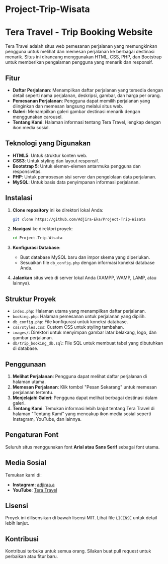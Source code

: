 # Project-Trip-Wisata
# Tera Travel - Trip Booking Website

Tera Travel adalah situs web pemesanan perjalanan yang memungkinkan pengguna untuk melihat dan memesan perjalanan ke berbagai destinasi menarik. Situs ini dirancang menggunakan HTML, CSS, PHP, dan Bootstrap untuk memberikan pengalaman pengguna yang menarik dan responsif.

## Fitur

- **Daftar Perjalanan**: Menampilkan daftar perjalanan yang tersedia dengan detail seperti nama perjalanan, deskripsi, gambar, dan harga per orang.
- **Pemesanan Perjalanan**: Pengguna dapat memilih perjalanan yang diinginkan dan memesan langsung melalui situs web.
- **Galeri**: Menampilkan galeri gambar destinasi menarik dengan menggunakan carousel.
- **Tentang Kami**: Halaman informasi tentang Tera Travel, lengkap dengan ikon media sosial.

## Teknologi yang Digunakan

- **HTML5**: Untuk struktur konten web.
- **CSS3**: Untuk styling dan layout responsif.
- **Bootstrap 5**: Untuk elemen-elemen antarmuka pengguna dan responsivitas.
- **PHP**: Untuk pemrosesan sisi server dan pengelolaan data perjalanan.
- **MySQL**: Untuk basis data penyimpanan informasi perjalanan.

## Instalasi

1. **Clone repository** ini ke direktori lokal Anda:
    ```bash
    git clone https://github.com/Adjira-Eka/Project-Trip-Wisata
    ```
2. **Navigasi** ke direktori proyek:
    ```bash
    cd Project-Trip-Wisata
    ```
3. **Konfigurasi Database**:
    - Buat database MySQL baru dan impor skema yang diperlukan.
    - Sesuaikan file `db_config.php` dengan informasi koneksi database Anda.
  
4. **Jalankan** situs web di server lokal Anda (XAMPP, WAMP, LAMP, atau lainnya).

## Struktur Proyek

- `index.php`: Halaman utama yang menampilkan daftar perjalanan.
- `booking.php`: Halaman pemesanan untuk perjalanan yang dipilih.
- `db_config.php`: File konfigurasi untuk koneksi database.
- `css/styles.css`: Custom CSS untuk styling tambahan.
- `images/`: Direktori untuk menyimpan gambar latar belakang, logo, dan gambar perjalanan.
- `db/trip_booking_db.sql`: File SQL untuk membuat tabel yang dibutuhkan di database.

## Penggunaan

1. **Melihat Perjalanan**: Pengguna dapat melihat daftar perjalanan di halaman utama.
2. **Memesan Perjalanan**: Klik tombol "Pesan Sekarang" untuk memesan perjalanan tertentu.
3. **Menjelajahi Galeri**: Pengguna dapat melihat berbagai destinasi dalam galeri.
4. **Tentang Kami**: Temukan informasi lebih lanjut tentang Tera Travel di halaman "Tentang Kami" yang mencakup ikon media sosial seperti Instagram, YouTube, dan lainnya.

## Pengaturan Font

Seluruh situs menggunakan font **Arial atau Sans Serif** sebagai font utama. 

## Media Sosial

Temukan kami di:
- **Instagram**: [adjiraa.a](https://www.instagram.com/adjiraa.a)
- **YouTube**: [Tera Travel](https://www.youtube.com/channel/UC7RDJF5ReLzByTU86Z4Sevg)

## Lisensi

Proyek ini dilisensikan di bawah lisensi MIT. Lihat file `LICENSE` untuk detail lebih lanjut.

## Kontribusi

Kontribusi terbuka untuk semua orang. Silakan buat pull request untuk perbaikan atau fitur baru.
